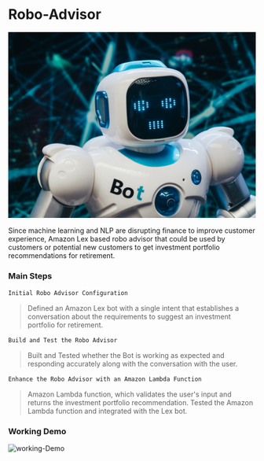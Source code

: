 # Robo-Advisor

![Robo](https://github.com/chirathlv/Robo-Advisor/blob/main/Icons/robo.jpg)

Since machine learning and NLP are disrupting finance to improve customer experience, Amazon Lex based robo advisor that could be used by customers or potential new customers to get investment portfolio recommendations for retirement.

### Main Steps

```diff
Initial Robo Advisor Configuration
```

> Defined an Amazon Lex bot with a single intent that establishes a conversation about the requirements to suggest an investment portfolio for retirement.

```diff
Build and Test the Robo Advisor
```

> Built and Tested whether the Bot is working as expected and responding accurately along with the conversation with the user.

```diff
Enhance the Robo Advisor with an Amazon Lambda Function
```

> Amazon Lambda function, which validates the user's input and returns the investment portfolio recommendation. Tested the Amazon Lambda function and integrated with the Lex bot.

### Working Demo

![working-Demo](https://github.com/chirathlv/Robo-Advisor/blob/main/Vids/Amazon-Lex-Chat-Bot.gif)
